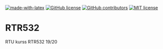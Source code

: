 [![made-with-latex](https://img.shields.io/badge/Made%20with-LaTeX-1f425f.svg)](https://www.latex-project.org/) [![GitHub license](https://img.shields.io/github/license/Naereen/StrapDown.js.svg)](https://github.com/Naereen/StrapDown.js/blob/master/LICENSE) [![GitHub contributors](https://img.shields.io/github/contributors/Naereen/StrapDown.js.svg)](https://GitHub.com/Naereen/StrapDown.js/graphs/contributors/) [![MIT license](https://img.shields.io/badge/License-MIT-blue.svg)](https://lbesson.mit-license.org/)
# RTR532
RTU kurss RTR532 19/20 

